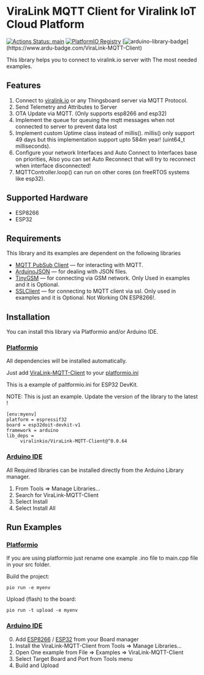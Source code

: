 # ViraLink MQTT Client for Viralink IoT Cloud Platform

[![Actions Status: main](https://github.com/viralinkio/ViraLink-MQTT-Client/workflows/PlatformIO%20CI/badge.svg)](https://registry.platformio.org/libraries/viralinkio/ViraLink-MQTT-Client)
<a href="https://registry.platformio.org/libraries/viralinkio/ViraLink-MQTT-Client"><img src="https://badges.registry.platformio.org/packages/viralinkio/library/ViraLink-MQTT-Client.svg" alt="PlatformIO Registry" /></a>
[![arduino-library-badge](https://www.ardu-badge.com/badge/ViraLink-MQTT-Client.svg?)](https://www.ardu-badge.com/ViraLink-MQTT-Client)

This library helps you to connect to viralink.io server with The most needed examples.

## Features
1. Connect to [viralink.io](https://viralink.io) or any Thingsboard server via MQTT Protocol.
2. Send Telemetry and Attributes to Server
3. OTA Update via MQTT. (Only supports esp8266 and esp32)
4. Implement the queue for queuing the mqtt messages when not connected to server to prevent data lost
5. Implement custom Uptime class instead of millis(). millis() only support 49 days but this implementation support upto 584m year! (uint64_t milliseconds).
6. Configure your network Interfaces and Auto Connect to Interfaces base on priorities, Also you can set Auto Reconnect that will try to reconnect when interface disconnected!
7. MQTTController.loop() can run on other cores (on freeRTOS systems like esp32). 

## Supported Hardware
  * ESP8266
  * ESP32 

## Requirements

This library and its examples are dependent on the following libraries
 - [MQTT PubSub Client](https://github.com/knolleary/pubsubclient) — for interacting with MQTT.
 - [ArduinoJSON](https://github.com/bblanchon/ArduinoJson) — for dealing with JSON files.
 - [TinyGSM](https://github.com/vshymanskyy/TinyGSM) — for connecting via GSM network. Only Used in examples and it is Optional.
 - [SSLClient](https://github.com/OPEnSLab-OSU/SSLClient) — for connecting to MQTT client via ssl. Only used in examples and it is Optional. Not Working ON ESP8266!.

## Installation
You can install this library via Platformio and/or Arduino IDE. 

### [Platformio](https://platformio.org/)
All dependencies will be installed automatically.

Just add [ViraLink-MQTT-Client](https://registry.platformio.org/libraries/viralinkio/ViraLink-MQTT-Client/installation) to your [platformio.ini](https://docs.platformio.org/en/latest/projectconf/index.html)

This is a example of paltformio.ini for ESP32 DevKit. 

NOTE: This is just an example. 
Update the version of the library to the latest !
```
[env:myenv]
platform = espressif32
board = esp32doit-devkit-v1
framework = arduino
lib_deps =
     viralinkio/ViraLink-MQTT-Client@^0.0.64
```

### [Arduino IDE](https://www.arduino.cc/en/software)
All Required libraries can be installed directly from the Arduino Library manager.

1. From Tools => Manage Libraries...
2. Search for ViraLink-MQTT-Client
3. Select Install
4. Select Install All


## Run Examples
### [Platformio](https://platformio.org/)
If you are using platformio just rename one example .ino file to main.cpp file in your src folder.

Build the project:
```
pio run -e myenv
```
Upload (flash) to the board:
```
pio run -t upload -e myenv
```

### [Arduino IDE](https://www.arduino.cc/en/software)
0. Add [ESP8266](https://arduino-esp8266.readthedocs.io/en/latest/installing.html) / [ESP32](https://docs.espressif.com/projects/arduino-esp32/en/latest/installing.html) from your Board manager
1. Install the ViraLink-MQTT-Client from Tools => Manage Libraries...
2. Open One example from File => Examples => ViraLink-MQTT-Client
3. Select Target Board and Port from Tools menu
4. Build and Upload
